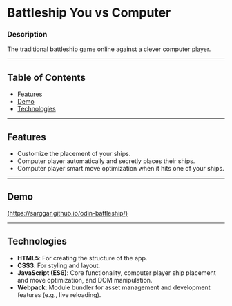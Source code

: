 # Battleship You vs Computer

### Description
The traditional battleship game online against a clever computer player. 

---

## Table of Contents
- [Features](#features)
- [Demo](#demo)
- [Technologies](#technologies)

---

## Features
- Customize the placement of your ships.
- Computer player automatically and secretly places their ships. 
- Computer player smart move optimization when it hits one of your ships. 

---

## Demo

[(https://sarggar.github.io/odin-battleship/)](#demo) 

---


## Technologies
- **HTML5**: For creating the structure of the app.
- **CSS3**: For styling and layout.
- **JavaScript (ES6)**: Core functionality, computer player ship placement and move optimization, and DOM manipulation.
- **Webpack**: Module bundler for asset management and development features (e.g., live reloading).

